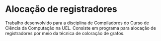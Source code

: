 # Alocação de registradores

Trabalho desenvolvido para a disciplina de Compiladores do Curso de Ciência da Computação na UEL. Consiste em programa para alocação de registradores por meio da técnica de coloração de grafos.
